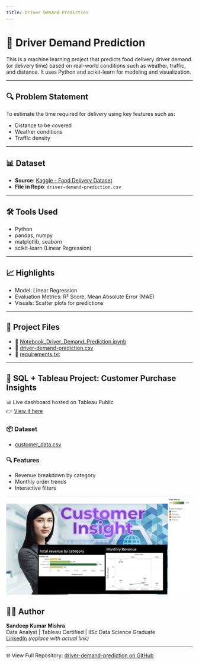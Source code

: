 ```yaml
---
title: Driver Demand Prediction
---
```


# 🚗 Driver Demand Prediction

This is a machine learning project that predicts food delivery driver demand (or delivery time) based on real-world conditions such as weather, traffic, and distance. It uses Python and scikit-learn for modeling and visualization.

---

## 🔍 Problem Statement

To estimate the time required for delivery using key features such as:
- Distance to be covered
- Weather conditions
- Traffic density

---

## 📊 Dataset

- **Source**: [Kaggle - Food Delivery Dataset](https://www.kaggle.com/datasets/gauravmalik26/food-delivery-dataset)
- **File in Repo**: `driver-demand-prediction.csv`

---

## 🛠️ Tools Used

- Python
- pandas, numpy
- matplotlib, seaborn
- scikit-learn (Linear Regression)

---

## 📈 Highlights

- Model: Linear Regression
- Evaluation Metrics: R² Score, Mean Absolute Error (MAE)
- Visuals: Scatter plots for predictions

---

## 📁 Project Files

- 📘 [Notebook_Driver_Demand_Prediction.ipynb](Notebook_Driver_Demand_Prediction.ipynb)
- 📄 [driver-demand-prediction.csv](driver-demand-prediction.csv)
- 🧾 [requirements.txt](requirements.txt)

---
## 🧭 SQL + Tableau Project: Customer Purchase Insights

📊 Live dashboard hosted on Tableau Public  
👉 [View it here](https://public.tableau.com/app/profile/sandeep.kumar.mishra2976/viz/CustomerPurchaseInsightsDashboard/CustomerPurchaseInsightsDashboard)

### 📦 Dataset  
- [customer_data.csv](./customer_data.csv)

### 🔍 Features
- Revenue breakdown by category
- Monthly order trends
- Interactive filters

![Preview](dashboard-screenshot.png)


## 👨‍💻 Author

**Sandeep Kumar Mishra**  
Data Analyst | Tableau Certified | IISc Data Science Graduate  
[LinkedIn](https://www.linkedin.com/in/sandeep-kumar-mishra) *(replace with actual link)*

---

🌐 View Full Repository: [driver-demand-prediction on GitHub](https://github.com/sandeep-1531/driver-demand-prediction)
